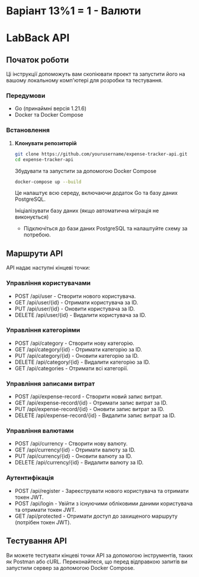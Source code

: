 # Варіант 13%1 = 1 - Валюти
# LabBack API 

## Початок роботи

Ці інструкції допоможуть вам скопіювати проект та запустити його на вашому локальному комп'ютері для розробки та тестування.

### Передумови

- Go (принаймні версія 1.21.6)
- Docker та Docker Compose

### Встановлення

1. **Клонувати репозиторій**
   ```sh
   git clone https://github.com/yourusername/expense-tracker-api.git
   cd expense-tracker-api
   ```

   Збудувати та запустити за допомогою Docker Compose
   ```sh
   docker-compose up --build
   ```

   Це налаштує всю середу, включаючи додаток Go та базу даних PostgreSQL.

   Ініціалізувати базу даних (якщо автоматична міграція не виконується)
   - Підключіться до бази даних PostgreSQL та налаштуйте схему за потребою.

## Маршрути API

API надає наступні кінцеві точки:

### Управління користувачами

- POST /api/user - Створити нового користувача.
- GET /api/user/{id} - Отримати користувача за ID.
- PUT /api/user/{id} - Оновити користувача за ID.
- DELETE /api/user/{id} - Видалити користувача за ID.

### Управління категоріями

- POST /api/category - Створити нову категорію.
- GET /api/category/{id} - Отримати категорію за ID.
- PUT /api/category/{id} - Оновити категорію за ID.
- DELETE /api/category/{id} - Видалити категорію за ID.
- GET /api/categories - Отримати всі категорії.

### Управління записами витрат

- POST /api/expense-record - Створити новий запис витрат.
- GET /api/expense-record/{id} - Отримати запис витрат за ID.
- PUT /api/expense-record/{id} - Оновити запис витрат за ID.
- DELETE /api/expense-record/{id} - Видалити запис витрат за ID.

### Управління валютами

- POST /api/currency - Створити нову валюту.
- GET /api/currency/{id} - Отримати валюту за ID.
- PUT /api/currency/{id} - Оновити валюту за ID.
- DELETE /api/currency/{id} - Видалити валюту за ID.

### Аутентифікація

- POST /api/register - Зареєструвати нового користувача та отримати токен JWT.
- POST /api/login - Увійти з існуючими обліковими даними користувача та отримати токен JWT.
- GET /api/protected - Отримати доступ до захищеного маршруту (потрібен токен JWT).

## Тестування API

Ви можете тестувати кінцеві точки API за допомогою інструментів, таких як Postman або cURL. Переконайтеся, що перед відправкою запитів ви запустили сервер за допомогою Docker Compose.
